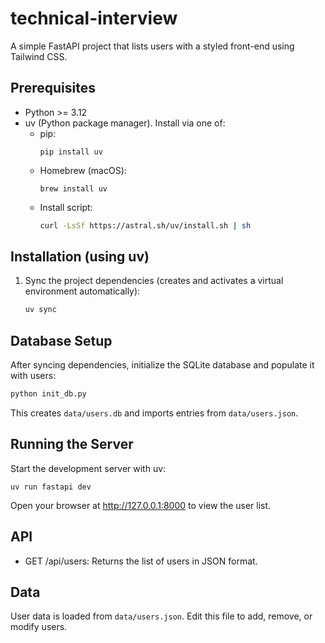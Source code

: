 # technical-interview

A simple FastAPI project that lists users with a styled front-end using Tailwind CSS.

## Prerequisites

- Python >= 3.12
- uv (Python package manager). Install via one of:
  - pip:
    ```
    pip install uv
    ```
  - Homebrew (macOS):
    ```
    brew install uv
    ```
  - Install script:
    ```sh
    curl -LsSf https://astral.sh/uv/install.sh | sh
    ```

## Installation (using uv)

1. Sync the project dependencies (creates and activates a virtual environment automatically):
   ```bash
   uv sync
   ```

## Database Setup

After syncing dependencies, initialize the SQLite database and populate it with users:
```bash
python init_db.py
```
This creates `data/users.db` and imports entries from `data/users.json`.


## Running the Server

Start the development server with uv:
```
uv run fastapi dev
```

Open your browser at http://127.0.0.1:8000 to view the user list.

## API

- GET /api/users: Returns the list of users in JSON format.

## Data

User data is loaded from `data/users.json`. Edit this file to add, remove, or modify users.
